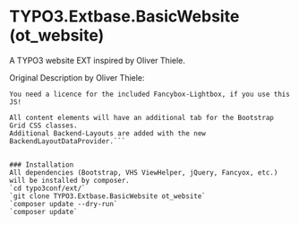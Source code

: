 TYPO3.Extbase.BasicWebsite (ot_website)
==========

A TYPO3 website EXT inspired by Oliver Thiele.  

Original Description by Oliver Thiele:  
```A TYPO3 website in one extension with Bootstrap3.
You need a licence for the included Fancybox-Lightbox, if you use this JS!

All content elements will have an additional tab for the Bootstrap Grid CSS classes.
Additional Backend-Layouts are added with the new BackendLayoutDataProvider.```


### Installation
All dependencies (Bootstrap, VHS ViewHelper, jQuery, Fancyox, etc.) will be installed by composer.  
`cd typo3conf/ext/`
`git clone TYPO3.Extbase.BasicWebsite ot_website`
`composer update --dry-run`
`composer update`

